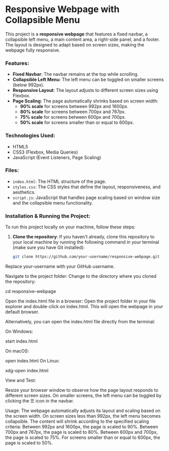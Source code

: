 # Responsive Webpage with Collapsible Menu

This project is a **responsive webpage** that features a fixed navbar, a collapsible left menu, a main content area, a right-side panel, and a footer. The layout is designed to adapt based on screen sizes, making the webpage fully responsive.

### Features:
- **Fixed Navbar**: The navbar remains at the top while scrolling.
- **Collapsible Left Menu**: The left menu can be toggled on smaller screens (below 992px).
- **Responsive Layout**: The layout adjusts to different screen sizes using Flexbox.
- **Page Scaling**: The page automatically shrinks based on screen width:
  - **90% scale** for screens between 992px and 1600px.
  - **80% scale** for screens between 700px and 767px.
  - **75% scale** for screens between 600px and 700px.
  - **50% scale** for screens smaller than or equal to 600px.

### Technologies Used:
- HTML5
- CSS3 (Flexbox, Media Queries)
- JavaScript (Event Listeners, Page Scaling)

### Files:
- `index.html`: The HTML structure of the page.
- `styles.css`: The CSS styles that define the layout, responsiveness, and aesthetics.
- `script.js`: JavaScript that handles page scaling based on window size and the collapsible menu functionality.

### Installation & Running the Project:
To run this project locally on your machine, follow these steps:

1. **Clone the repository**:
   If you haven't already, clone this repository to your local machine by running the following command in your terminal (make sure you have Git installed):
   
   ```bash
   git clone https://github.com/your-username/responsive-webpage.git


Replace your-username with your GitHub username.

Navigate to the project folder: Change to the directory where you cloned the repository:


cd responsive-webpage

Open the index.html file in a browser: Open the project folder in your file explorer and double-click on index.html. This will open the webpage in your default browser.

Alternatively, you can open the index.html file directly from the terminal:

On Windows:

start index.html

On macOS:

open index.html
On Linux:

xdg-open index.html

View and Test:

Resize your browser window to observe how the page layout responds to different screen sizes.
On smaller screens, the left menu can be toggled by clicking the ☰ icon in the navbar.

Usage:
The webpage automatically adjusts its layout and scaling based on the screen width.
On screen sizes less than 992px, the left menu becomes collapsible.
The content will shrink according to the specified scaling criteria:
Between 992px and 1600px, the page is scaled to 90%.
Between 700px and 767px, the page is scaled to 80%.
Between 600px and 700px, the page is scaled to 75%.
For screens smaller than or equal to 600px, the page is scaled to 50%.

